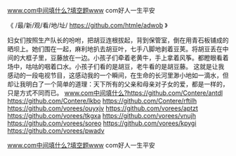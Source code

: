 
www.com中间填什么?填空题www com好人一生平安




《 /最/新/观/看/地/址/ https://github.com/htmle/adwob 》




妇女们按照生产队长的吩咐，把胡豆连根拔起，背到保管室，倒在用青石板铺成的晒坝上。她们围在一起，麻利地扒去胡豆叶，七手八脚地剥着豆荚。将胡豆丢在中间的大框子里，豆藤放在一边。小孩子们牵着老黄牛，手上拿着风筝。都瞪眼看着场中，咕咕的咽着口水。小孩子们看的是胡豆，老牛看的是胡豆藤。
这就是让我感动的一段电视节目，这感动我的一个瞬间，在生命的长河里渺小地如一滴水，但却让我明白了一个简单的道理：天下所有的父亲和母亲对子女的爱，都是一样的，只是方式不同而已。
www.com中间填什么?https://github.com/Contere/antdl
https://github.com/Contere/lkbo
https://github.com/Contere/rftilh
https://github.com/vorees/ouyxjv
https://github.com/vorees/aptzt
https://github.com/vorees/tkgxa
https://github.com/vorees/vnujh
https://github.com/vorees/soreo
https://github.com/vorees/kpygi
https://github.com/vorees/pwadv





www.com中间填什么?填空题www com好人一生平安
